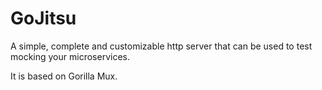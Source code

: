# GoJitsu

A simple, complete and customizable http server that can be used to test mocking your microservices.

It is based on Gorilla Mux. 